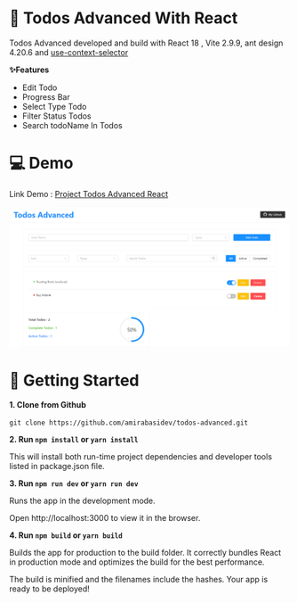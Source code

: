 # 📝 Todos Advanced With React

Todos Advanced developed and build with React 18 , Vite 2.9.9, ant design 4.20.6 and [use-context-selector](https://github.com/dai-shi/use-context-selector)

**✨Features**
* Edit Todo
* Progress Bar
* Select Type Todo
* Filter Status Todos
* Search todoName In Todos

# 💻 Demo

Link Demo : [Project Todos Advanced React ](https://todos-advanced.netlify.app/)

![Perview Github Finder React](./src/assets/img/perview.png)


# 📎 Getting Started

**1. Clone from Github**

`git clone https://github.com/amirabasidev/todos-advanced.git`

**2. Run `npm install` or `yarn install`**

This will install both run-time project dependencies and developer tools listed in package.json file.

**3. Run `npm run dev` or `yarn run dev`**

Runs the app in the development mode.

Open http://localhost:3000 to view it in the browser.

**4. Run `npm build` or `yarn build`**

Builds the app for production to the build folder. It correctly bundles React in production mode and optimizes the build for the best performance.

The build is minified and the filenames include the hashes. Your app is ready to be deployed!
